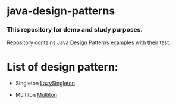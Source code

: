 # java-design-patterns

### This repository for demo and  study purposes.

Repository contains Java Design Patterns examples with their test.

# List of design pattern:

* Singleton
  [LazySingleton](https://github.com/a-f-larionov/java-design-patterns/blob/master/src/main/java/patterns/LazySingleton.java)

* Multiton
  [Multiton](https://github.com/a-f-larionov/java-design-patterns/blob/master/src/main/java/patterns/Multiton.java)
